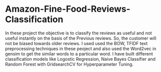 # Amazon-Fine-Food-Reviews-Classification
In these project the objective is to classify the reviews as useful and not useful instantly on the basis of the Previous reviews. So, the customer will not be biased towards older reviews.
I used used the BOW, TFIDF text preprocessing techniques in these peoject and also used the Word2vec in gensim to get the similar words to a particular word.
I have built different classification models like Logostic Regression, Naive Bayes Classifier and Random Forest with GridsearchCV for Hyperparameter Tuning.
